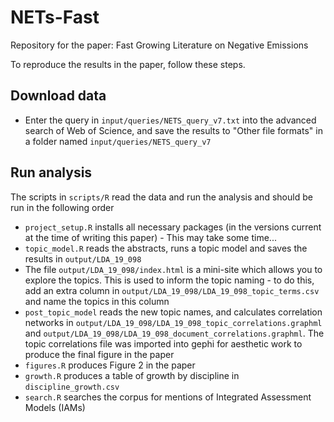 # NETs-Fast
Repository for the paper: Fast Growing Literature on Negative Emissions

To reproduce the results in the paper, follow these steps.

## Download data
- Enter the query in `input/queries/NETS_query_v7.txt` into the advanced
 search of Web of Science, and save the results to "Other file formats" 
 in a folder named `input/queries/NETS_query_v7`
 
## Run analysis
The scripts in `scripts/R` read the data and run the analysis and should be
run in the following order

- `project_setup.R` installs all necessary packages (in the versions current at
 the time of writing this paper) - This may take some time...
- `topic_model.R` reads the abstracts, runs a topic model and saves the results in 
 `output/LDA_19_098`
- The file `output/LDA_19_098/index.html` is a mini-site which allows you to explore
 the topics. This is used to inform the topic naming - to do this, add an extra column
 in `output/LDA_19_098/LDA_19_098_topic_terms.csv` and name the topics in this column
- `post_topic_model` reads the new topic names, and calculates correlation networks
 in `output/LDA_19_098/LDA_19_098_topic_correlations.graphml` and
 `output/LDA_19_098/LDA_19_098_document_correlations.graphml`. The topic correlations
 file was imported into gephi for aesthetic work to produce the final figure in the paper
- `figures.R` produces Figure 2 in the paper
- `growth.R` produces a table of growth by discipline in `discipline_growth.csv`
- `search.R` searches the corpus for mentions of Integrated Assessment Models (IAMs)